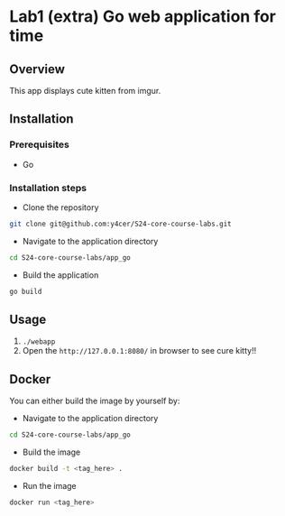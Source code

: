 # Lab1 (extra) Go web application for time

## Overview

This app displays cute kitten from imgur.

## Installation

### Prerequisites

- Go

### Installation steps

- Clone the repository

 ```bash
 git clone git@github.com:y4cer/S24-core-course-labs.git
 ```

- Navigate to the application directory

```bash
cd S24-core-course-labs/app_go
```

- Build the application

 ```bash
 go build
 ```

## Usage

1. `./webapp`
2. Open the `http://127.0.0.1:8080/` in browser to see cure kitty!!

## Docker

You can either build the image by yourself by:
- Navigate to the application directory

```bash
cd S24-core-course-labs/app_go
```

- Build the image

```bash
docker build -t <tag_here> .
```

- Run the image

```bash
docker run <tag_here>
```
